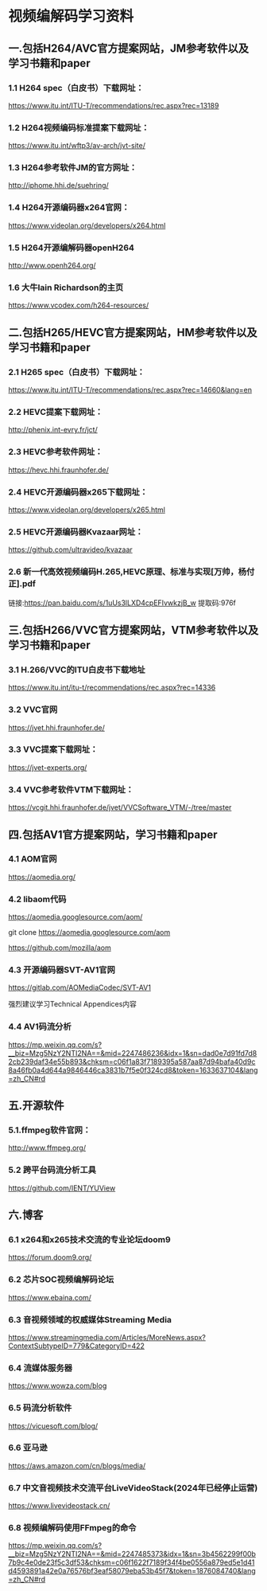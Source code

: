 # 视频编解码学习资料

## 一.包括H264/AVC官方提案网站，JM参考软件以及学习书籍和paper
### 1.1 H264 spec（白皮书）下载网址：
https://www.itu.int/ITU-T/recommendations/rec.aspx?rec=13189
### 1.2 H264视频编码标准提案下载网址：  
https://www.itu.int/wftp3/av-arch/jvt-site/
### 1.3 H264参考软件JM的官方网址：
http://iphome.hhi.de/suehring/
### 1.4 H264开源编码器x264官网：
https://www.videolan.org/developers/x264.html
### 1.5 H264开源编解码器openH264
http://www.openh264.org/
### 1.6 大牛Iain Richardson的主页
https://www.vcodex.com/h264-resources/

## 二.包括H265/HEVC官方提案网站，HM参考软件以及学习书籍和paper
### 2.1 H265 spec（白皮书）下载网址：
https://www.itu.int/ITU-T/recommendations/rec.aspx?rec=14660&lang=en
### 2.2 HEVC提案下载网址：
http://phenix.int-evry.fr/jct/
### 2.3 HEVC参考软件网址：
https://hevc.hhi.fraunhofer.de/
### 2.4 HEVC开源编码器x265下载网址：
https://www.videolan.org/developers/x265.html
### 2.5 HEVC开源编码器Kvazaar网址：
https://github.com/ultravideo/kvazaar
### 2.6 新一代高效视频编码H.265,HEVC原理、标准与实现[万帅，杨付正].pdf
链接:https://pan.baidu.com/s/1uUs3lLXD4cpEFIvwkzjB_w 
提取码:976f

## 三.包括H266/VVC官方提案网站，VTM参考软件以及学习书籍和paper
### 3.1 H.266/VVC的ITU白皮书下载地址
https://www.itu.int/itu-t/recommendations/rec.aspx?rec=14336
### 3.2 VVC官网
https://jvet.hhi.fraunhofer.de/
### 3.3 VVC提案下载网址：
https://jvet-experts.org/
### 3.4 VVC参考软件VTM下载网址：
https://vcgit.hhi.fraunhofer.de/jvet/VVCSoftware_VTM/-/tree/master

## 四.包括AV1官方提案网站，学习书籍和paper
### 4.1 AOM官网
https://aomedia.org/

### 4.2 libaom代码
https://aomedia.googlesource.com/aom/

git clone https://aomedia.googlesource.com/aom

https://github.com/mozilla/aom

### 4.3 开源编码器SVT-AV1官网
https://gitlab.com/AOMediaCodec/SVT-AV1

强烈建议学习Technical Appendices内容

### 4.4 AV1码流分析
https://mp.weixin.qq.com/s?__biz=Mzg5NzY2NTI2NA==&mid=2247486236&idx=1&sn=dad0e7d91fd7d82cb239daf34e55b893&chksm=c06f1a83f7189395a587aa87d94bafa40d9c8a46fb0a4d644a9846446ca3831b7f5e0f324cd8&token=1633637104&lang=zh_CN#rd

## 五.开源软件
### 5.1.ffmpeg软件官网：
http://www.ffmpeg.org/
### 5.2 跨平台码流分析工具
https://github.com/IENT/YUView

## 六.博客
### 6.1 x264和x265技术交流的专业论坛doom9
https://forum.doom9.org/
### 6.2 芯片SOC视频编解码论坛
https://www.ebaina.com/
### 6.3 音视频领域的权威媒体Streaming Media
https://www.streamingmedia.com/Articles/MoreNews.aspx?ContextSubtypeID=779&CategoryID=422
### 6.4 流媒体服务器
https://www.wowza.com/blog
### 6.5 码流分析软件
https://vicuesoft.com/blog/
### 6.6 亚马逊
https://aws.amazon.com/cn/blogs/media/
### 6.7 中文音视频技术交流平台LiveVideoStack(2024年已经停止运营)
https://www.livevideostack.cn/
### 6.8 视频编解码使用FFmpeg的命令
https://mp.weixin.qq.com/s?__biz=Mzg5NzY2NTI2NA==&mid=2247485373&idx=1&sn=3b4562299f00b7b9c4e0de23f5c3df53&chksm=c06f1622f7189f34f4be0556a879ed5e1d41d4593891a42e0a76576bf3eaf58079eba53b45f7&token=1876084740&lang=zh_CN#rd

